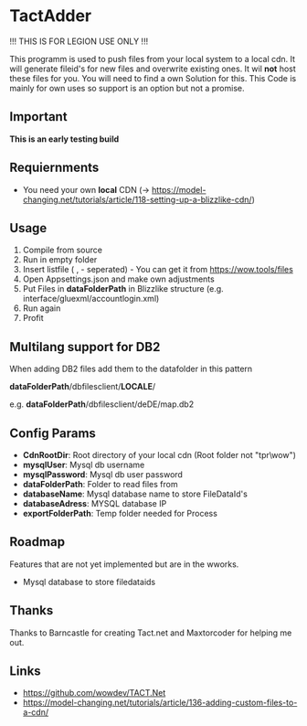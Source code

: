# TactAdder

!!! THIS IS FOR LEGION USE ONLY !!!

This programm is used to push files from your local system to a local cdn. It will generate fileid's for new files and overwrite existing ones.
It wil **not** host these files for you. You will need to find a own Solution for this. This Code is mainly for own uses so support is an option but not a promise.
## Important
**This is an early testing build**
## Requiernments
- You need your own **local** CDN (-> https://model-changing.net/tutorials/article/118-setting-up-a-blizzlike-cdn/)
## Usage
1. Compile from source
2. Run in empty folder
3. Insert listfile ( , - seperated) - You can get it from https://wow.tools/files
4. Open Appsettings.json and make own adjustments
5. Put Files in **dataFolderPath** in Blizzlike structure (e.g. interface/gluexml/accountlogin.xml)
6. Run again
7. Profit

## Multilang support for DB2
When adding DB2 files add them to the datafolder in this pattern

**dataFolderPath**/dbfilesclient/**LOCALE**/

e.g. **dataFolderPath**/dbfilesclient/deDE/map.db2

## Config Params
-  **CdnRootDir**: Root directory of your local cdn (Root folder not "tpr\wow")
- **mysqlUser**: Mysql db username
- **mysqlPassword**: Mysql db user password
- **dataFolderPath**: Folder to read files from
- **databaseName**: Mysql database name to store FileDataId's
- **databaseAdress**: MYSQL database IP
- **exportFolderPath**: Temp folder needed for Process
## Roadmap
Features that are not yet implemented but are in the wworks.
- Mysql database to store filedataids
## Thanks
Thanks to Barncastle for creating Tact.net and Maxtorcoder for helping me out.
## Links
- https://github.com/wowdev/TACT.Net 
- https://model-changing.net/tutorials/article/136-adding-custom-files-to-a-cdn/

